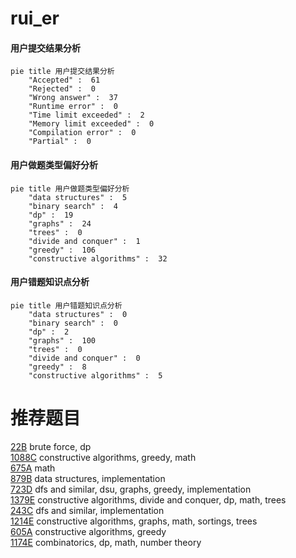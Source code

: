 # rui_er

<!-- tabs:start -->



#### **用户提交结果分析**

```mermaid
pie title 用户提交结果分析
    "Accepted" :  61
    "Rejected" :  0
    "Wrong answer" :  37
    "Runtime error" :  0
    "Time limit exceeded" :  2
    "Memory limit exceeded" :  0
    "Compilation error" :  0
    "Partial" :  0
```

#### **用户做题类型偏好分析**

```mermaid
pie title 用户做题类型偏好分析
    "data structures" :  5
    "binary search" :  4
    "dp" :  19
    "graphs" :  24
    "trees" :  0
    "divide and conquer" :  1
    "greedy" :  106
    "constructive algorithms" :  32
```
#### **用户错题知识点分析**

```mermaid
pie title 用户错题知识点分析
    "data structures" :  0
    "binary search" :  0
    "dp" :  2
    "graphs" :  100
    "trees" :  0
    "divide and conquer" :  0
    "greedy" :  8
    "constructive algorithms" :  5
```



<!-- tabs:end -->
# 推荐题目
[22B](https://codeforces.com/contest/22/problem/B)		brute force,
                        dp		  
[1088C](https://codeforces.com/contest/1088/problem/C)		constructive algorithms,
                        greedy,
                        math		  
[675A](https://codeforces.com/contest/675/problem/A)		math		  
[879B](https://codeforces.com/contest/879/problem/B)		data structures,
                        implementation		  
[723D](https://codeforces.com/contest/723/problem/D)		dfs and similar,
                        dsu,
                        graphs,
                        greedy,
                        implementation		  
[1379E](https://codeforces.com/contest/1379/problem/E)		constructive algorithms,
                        divide and conquer,
                        dp,
                        math,
                        trees		  
[243C](https://codeforces.com/contest/243/problem/C)		dfs and similar,
                        implementation		  
[1214E](https://codeforces.com/contest/1214/problem/E)		constructive algorithms,
                        graphs,
                        math,
                        sortings,
                        trees		  
[605A](https://codeforces.com/contest/605/problem/A)		constructive algorithms,
                        greedy		  
[1174E](https://codeforces.com/contest/1174/problem/E)		combinatorics,
                        dp,
                        math,
                        number theory		  
